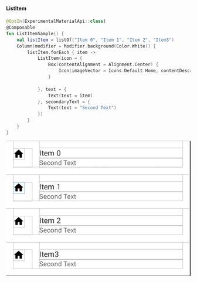 #### ListItem

```kotlin
@OptIn(ExperimentalMaterialApi::class)
@Composable
fun ListItemSample() {
    val listItem = listOf("Item 0", "Item 1", "Item 2", "Item3")
    Column(modifier = Modifier.background(Color.White)) {
        listItem.forEach { item ->
            ListItem(icon = {
                Box(contentAlignment = Alignment.Center) {
                    Icon(imageVector = Icons.Default.Home, contentDescription = null)
                }

            }, text = {
                Text(text = item)
            }, secondaryText = {
                Text(text = "Second Text")
            })
        }
    }
}
```

![image-20230731115105925](https://raw.githubusercontent.com/dashingqi/DQPicBeg/main/image-20230731115105925.png)